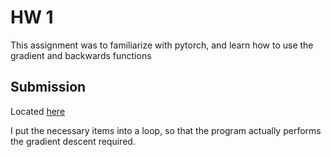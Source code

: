 # HW 1
This assignment was to familiarize with pytorch, and learn how to use the gradient and backwards functions

## Submission
Located [here](rosenbrock-treutelaar.py)

I put the necessary items into a loop, so that the program actually performs the gradient descent required.